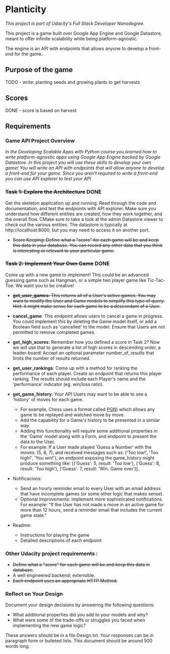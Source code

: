 # Planticity

_This project is part of Udacity's Full Stack Developer Nanodegree._

This project is a game built over Google App Engine and Google Datastore, meant to offer infinite scalability while being platform-agnostic.
 
The engine is an API with endpoints that allows anyone to develop a front-end for the game.
 
## Purpose of the game

TODO - write: planting seeds and growing plants to get harvests

## Scores

DONE - score is based on harvest

## Requirements

### Game API Project Overview

_In the Developing Scalable Apps with Python course you learned how to write platform-agnostic apps using Google App Engine backed by Google Datastore. In this project you will use these skills to develop your own game! You will write an API with endpoints that will allow anyone to develop a front-end for your game. Since you aren't required to write a front-end you can use API explorer to test your API_

### ~~Task 1: Explore the Architecture~~ DONE

Get the skeleton application up and running. Read through the code and documentation, and test the endpoints with API explorer. Make sure you understand how different entities are created, how they work together, and the overall flow. CMake sure to take a look at the admin Datastore viewer to check out the various entities. The datastore is typically at http://localhost:8000, but you may need to access it on another port.

  * ~~Score Keeping: Define what a "score" for each game will be and keep this data in your database. You can record any other data that you think is interesting or relevant to your particular game.~~

### ~~Task 2: Implement Your Own Game~~ DONE
Come up with a new game to implement! This could be an advanced guessing game such as Hangman, or a simple two player game like Tic-Tac-Toe. We want you to be creative!

  * ~~**get_user_games**: This returns all of a User's active games. You may want to modify the User and Game models to simplify this type of query. Hint: it might make sense for each game to be a descendant of a User.~~
  * **cancel_game**: This endpoint allows users to cancel a game in progress. You could implement this by deleting the Game model itself, or add a Boolean field such as 'cancelled' to the model. Ensure that Users are not permitted to remove completed games.
  * **get_high_scores**: Remember how you defined a score in Task 2? Now we will use that to generate a list of high scores in descending order, a leader-board! Accept an optional parameter number_of_results that limits the number of results returned.
  * **get_user_rankings**: Come up with a method for ranking the performance of each player. Create an endpoint that returns this player ranking. The results should include each Player's name and the 'performance' indicator (eg. win/loss ratio).
  * **get_game_history**: Your API Users may want to be able to see a 'history' of moves for each game. 
    * For example, Chess uses a format called <a href="https://en.wikipedia.org/wiki/Portable_Game_Notation" target="_blank">PGN</a>) which allows any game to be replayed and watched move by move.
    * Add the capability for a Game's history to be presented in a similar way. 
    * Adding this functionality will require some additional properties in the 'Game' model along with a Form, and endpoint to present the data to the User.
    * For example: If a User made played 'Guess a Number' with the moves: (5, 8, 7), and received messages such as: ('Too low!', 'Too high!', 'You win!'), an endpoint exposing the game_history might produce something like: [('Guess': 5, result: 'Too low'), ('Guess': 8, result: 'Too high'), ('Guess': 7, result: 'Win. Game over')].

  * Notificacions:
    * Send an hourly reminder email to every User with an email address that have incomplete games (or some other logic that makes sense).
    * Optional Improvements: implement more sophisticated notifications. For example: "If the User has not made a move in an active game for more than 12 hours, send a reminder email that includes the current game state."

  * Readme:
    * Instructions for playing the game
    * Detailed descriptions of each endpoint

### Other Udacity project requirements :
  * ~~Define what a "score" for each game will be and keep this data in database.~~
  * A well engineered backend; extensible.
  * ~~Each endpoint uses an appropriate HTTP Method.~~



### Reflect on Your Design
Document your design decisions by answering the following questions:
   
- What additional properties did you add to your models and why?
- What were some of the trade-offs or struggles you faced when implementing the new game logic?

These answers should be in a file Design.txt.
Your responses can be in paragraph form or bulleted lists.
This document should be around 500 words long.
